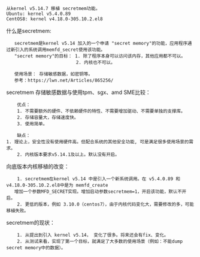 	
	从kernel v5.14.7 移植 secretmem功能。
	Ubuntu: kernel v5.4.0.89
	CentOS8: kernel v4.18.0-305.10.2.el8


什么是secretmem:

       secretmem是kernel v5.14 加入的一个申请 "secret memory"的功能，应用程序通过新引入的系统调用memfd_secret使用该功能。
       "secret memory"的目标： 1. 除了程序本身可以访问该内存，其他应用都不可以。
                              2. 内核也不可以。

       使用场景： 存储敏感数据，如密钥等。
       参考：https://lwn.net/Articles/865256/


secretmem 存储敏感数据与使用tpm、sgx、amd SME比较：

        优点：
        1. 不需要额外的硬件、不依赖硬件的特性、不需要增加驱动、不需要单独的支撑库。
        2. 存储容量大，存储速度快。
        3. 使用简单。

        缺点： 
	1. 理论上，安全性没有使用硬件高。但配合系统的其他安全功能, 可是满足很多使用场景的需求。
        2. 内核版本要求v5.14.1及以上。默认没有开启。

向底版本内核移植的改变：

        1. secretmem在kernel v5.14 中是引入一个新系统调用。在 v5.4.0.89 和 v4.18.0-305.10.2.el8中是为 memfd_create
	   增加一个参数MFD_SECRET实现。增加启动参数secretmem=1，开启该功能，默认不开启。
        2. 更低的版本，例如 3.10.0（centos7），由于内核代码变化大，需要修改的多，可能移植失败。


secretmem的现状：

        1. 从提出到引入 kernel v5.14， 变化了很多。将来还会有fix、变化。
        2. 从测试来看，实现了第一个目标，就满足了大多数的使用场景（例如：不能dump secret memory中的数据）。
